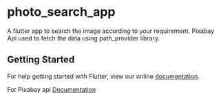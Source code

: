 # photo_search_app

A flutter app to search the image according to your requirement. Pixabay Api  used to fetch the data using  path_provider library.

## Getting Started

For help getting started with Flutter, view our online
[documentation](https://flutter.io/).

For Pixabay api 
[Documentation](https://pixabay.com/api/docs/)

